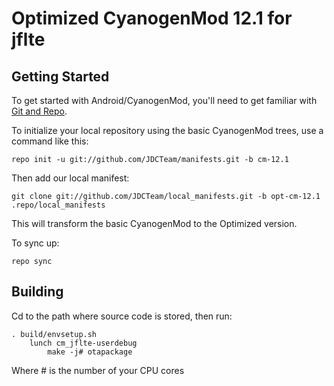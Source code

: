 Optimized CyanogenMod 12.1 for jflte
===========

Getting Started
---------------

To get started with Android/CyanogenMod, you'll need to get
familiar with [Git and Repo](http://source.android.com/source/using-repo.html).

To initialize your local repository using the basic CyanogenMod trees, use a command like this:

    repo init -u git://github.com/JDCTeam/manifests.git -b cm-12.1
    
Then add our local manifest:

    git clone git://github.com/JDCTeam/local_manifests.git -b opt-cm-12.1 .repo/local_manifests
    
This will transform the basic CyanogenMod to the Optimized version.

To sync up:

    repo sync

Building
---------------

Cd to the path where source code is stored, then run:

    . build/envsetup.sh
        lunch cm_jflte-userdebug
            make -j# otapackage
            
Where # is the number of your CPU cores
